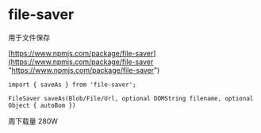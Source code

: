 # file-saver

用于文件保存

[https://www.npmjs.com/package/file-saver](https://www.npmjs.com/package/file-saver "https://www.npmjs.com/package/file-saver")

```text
import { saveAs } from 'file-saver';

FileSaver saveAs(Blob/File/Url, optional DOMString filename, optional Object { autoBom })
```

周下载量 280W


